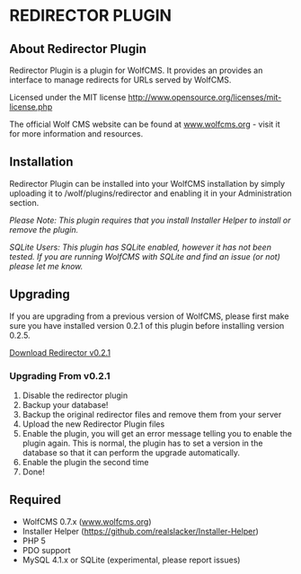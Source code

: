 # REDIRECTOR PLUGIN

## About Redirector Plugin

Redirector Plugin is a plugin for WolfCMS. It provides an provides an interface
to manage redirects for URLs served by WolfCMS.

Licensed under the MIT license
http://www.opensource.org/licenses/mit-license.php
 
The official Wolf CMS website can be found at www.wolfcms.org - visit it for
more information and resources.

## Installation

Redirector Plugin can be installed into your WolfCMS installation by simply
uploading it to <install location>/wolf/plugins/redirector and enabling it
in your Administration section.

*Please Note:
This plugin requires that you install Installer Helper to install or remove
the plugin.*

*SQLite Users:
This plugin has SQLite enabled, however it has not been tested. If you are
running WolfCMS with SQLite and find an issue (or not) please let me know.*

## Upgrading

If you are upgrading from a previous version of WolfCMS, please first make sure
you have installed version 0.2.1 of this plugin before installing version 0.2.5.

[Download Redirector v0.2.1](http://www.brooksworks.com/projects/php/wolfcms-redirector-0.2.1.zip)

### Upgrading From v0.2.1

1. Disable the redirector plugin
2. Backup your database!
3. Backup the original redirector files and remove them from your server
4. Upload the new Redirector Plugin files
5. Enable the plugin, you will get an error message telling you to enable the
plugin again. This is normal, the plugin has to set a version in the database
so that it can perform the upgrade automatically.
6. Enable the plugin the second time
7. Done!

## Required

- WolfCMS 0.7.x (www.wolfcms.org)
- Installer Helper (https://github.com/realslacker/Installer-Helper)
- PHP 5
- PDO support
- MySQL 4.1.x or SQLite (experimental, please report issues)
